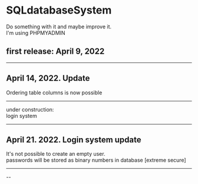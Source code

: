 # SQLdatabaseSystem 
Do something with it and maybe improve it.<br>
I'm using PHPMYADMIN

first release: April 9, 2022
--
_____________
April 14, 2022. Update
--
Ordering table columns is now possible
_____________

under construction:<br>
login system
_____________
April 21. 2022. Login system update
--
It's not possible to create an empty user.<br>
passwords will be stored as binary numbers in database [extreme secure]<br>
_____________
--
